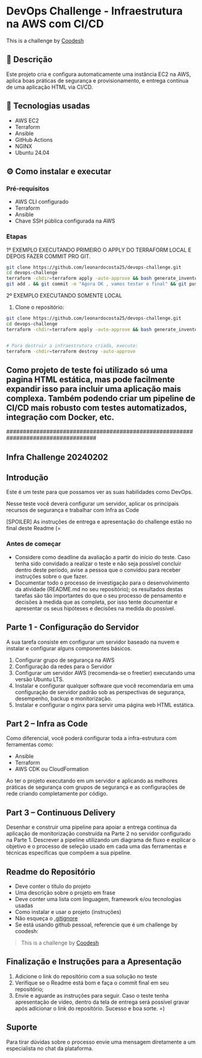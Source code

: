 # DevOps Challenge - Infraestrutura na AWS com CI/CD

This is a challenge by [Coodesh](https://coodesh.com/)

## 🚀 Descrição

Este projeto cria e configura automaticamente uma instância EC2 na AWS, aplica boas práticas de segurança e provisionamento, e entrega contínua de uma aplicação HTML via CI/CD.

## 🧰 Tecnologias usadas

- AWS EC2
- Terraform
- Ansible
- GitHub Actions
- NGINX
- Ubuntu 24.04

## ⚙️ Como instalar e executar

### Pré-requisitos

- AWS CLI configurado
- Terraform
- Ansible
- Chave SSH pública configurada na AWS

### Etapas

1º EXEMPLO EXECUTANDO PRIMEIRO O APPLY DO TERRAFORM LOCAL E DEPOIS FAZER COMMIT PRO GIT.
```bash
git clone https://github.com/leonardocosta25/devops-challenge.git
cd devops-challenge
terraform -chdir=terraform apply -auto-approve && bash generate_inventory.sh
git add . && git commit -m "Agora OK , vamos testar o final" && git push origin main
```


2º EXEMPLO EXECUTANDO SOMENTE LOCAL

1. Clone o repositório:
```bash
git clone https://github.com/leonardocosta25/devops-challenge.git
cd devops-challenge
terraform -chdir=terraform apply -auto-approve && bash generate_inventory.sh && ansible-playbook ansible/provisioning.yml


# Para destruir a infraestrutura criada, execute: 
terraform -chdir=terraform destroy -auto-approve

```

## Como projeto de teste foi utilizado só uma pagina HTML estática, mas pode facilmente expandir isso para incluir uma aplicação mais complexa. Também podendo criar um pipeline de CI/CD mais robusto com testes automatizados, integração com Docker, etc.






###################################################################################
## Infra Challenge 20240202

## Introdução

Este é um teste para que possamos ver as suas habilidades como DevOps.

Nesse teste você deverá configurar um servidor, aplicar os principais recursos de segurança e trabalhar com Infra as Code

[SPOILER] As instruções de entrega e apresentação do challenge estão no final deste Readme (=

### Antes de começar
 
- Considere como deadline da avaliação a partir do início do teste. Caso tenha sido convidado a realizar o teste e não seja possível concluir dentro deste período, avise a pessoa que o convidou para receber instruções sobre o que fazer.
- Documentar todo o processo de investigação para o desenvolvimento da atividade (README.md no seu repositório); os resultados destas tarefas são tão importantes do que o seu processo de pensamento e decisões à medida que as completa, por isso tente documentar e apresentar os seus hipóteses e decisões na medida do possível.


## **Parte 1 - Configuração do Servidor**

A sua tarefa consiste em configurar um servidor baseado na nuvem e instalar e configurar alguns componentes básicos.


1. Configurar grupo de segurança na AWS
2. Configuração da redes para o Servidor
3. Configurar um servidor AWS (recomenda-se o freetier) executando uma versão Ubuntu LTS.
4. Instalar e configurar qualquer software que você recomendaria em uma configuração de servidor padrão sob as perspectivas de segurança, desempenho, backup e monitorização.
5. Instalar e configurar o nginx para servir uma página web HTML estática.



## **Part 2 – Infra as Code**

Como diferencial, você poderá configurar toda a infra-estrutura com ferramentas como:

- Ansible
- Terraform
- AWS CDK ou CloudFormation

Ao ter o projeto executando em um servidor e aplicando as melhores práticas de segurança com grupos de segurança e as configurações de rede criando completamente por código.


## **Part 3 – Continuous Delivery**

Desenhar e construir uma pipeline para apoiar a entrega contínua da aplicação de monitorização construída na Parte 2 no servidor configurado na Parte 1. Descrever a pipeline utilizando um diagrama de fluxo e explicar o objetivo e o processo de seleção usado em cada uma das ferramentas e técnicas específicas que compõem a sua pipeline. 

## Readme do Repositório

- Deve conter o título do projeto
- Uma descrição sobre o projeto em frase
- Deve conter uma lista com linguagem, framework e/ou tecnologias usadas
- Como instalar e usar o projeto (instruções)
- Não esqueça o [.gitignore](https://www.toptal.com/developers/gitignore)
- Se está usando github pessoal, referencie que é um challenge by coodesh:  

>  This is a challenge by [Coodesh](https://coodesh.com/)

## Finalização e Instruções para a Apresentação

1. Adicione o link do repositório com a sua solução no teste
2. Verifique se o Readme está bom e faça o commit final em seu repositório;
3. Envie e aguarde as instruções para seguir. Caso o teste tenha apresentação de vídeo, dentro da tela de entrega será possível gravar após adicionar o link do repositório. Sucesso e boa sorte. =)


## Suporte

Para tirar dúvidas sobre o processo envie uma mensagem diretamente a um especialista no chat da plataforma. 
